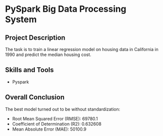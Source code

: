 # PySpark Big Data Processing System

## Project Description
The task is to train a linear regression model on housing data in California in 1990 and predict the median housing cost.

## Skills and Tools
* Pyspark

## Overall Conclusion

The best model turned out to be without standardization:

* Root Mean Squared Error (RMSE): 69780.1
* Coefficient of Determination (R2): 0.632608
* Mean Absolute Error (MAE): 50100.9







<!--
# Описание данных

В колонках датасета содержатся следующие данные:
* longitude — широта;
* latitude — долгота;
* housing_median_age — медианный возраст жителей жилого массива;
* total_rooms — общее количество комнат в домах жилого массива;
* total_bedrooms — общее количество спален в домах жилого массива;
* population — количество человек, которые проживают в жилом массиве;
* households — количество домовладений в жилом массиве;
* median_income — медианный доход жителей жилого массива;
* median_house_value — медианная стоимость дома в жилом массиве;
* ocean_proximity — близость к океану.

На основе данных нужно предсказать медианную стоимость дома в жилом массиве — median_house_value. Для оценки качества модели используются метрики RMSE, MAE и R2.
